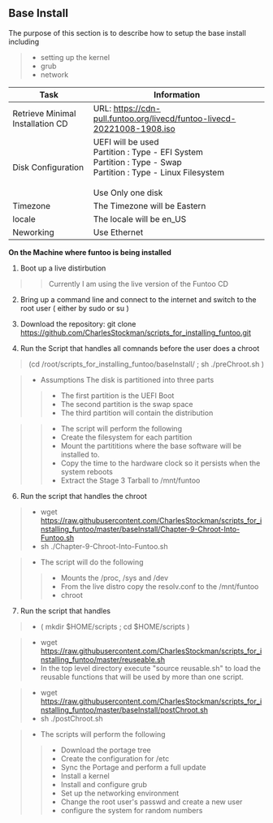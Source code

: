 ## Base Install

The purpose of this section is to describe how to setup the base install including 
> * setting up the kernel 
> * grub 
> * network 

Task | Information
-----|------------
Retrieve Minimal Installation CD | URL: https://cdn-pull.funtoo.org/livecd/funtoo-livecd-20221008-1908.iso<br/>
Disk Configuration | UEFI will be used <br/> Partition : Type - EFI System <br/> Partition : Type - Swap <br/> Partition : Type - Linux Filesystem <br/><br/> Use Only one disk
Timezone | The Timezone will be Eastern
locale | The locale will be en_US
Neworking | Use Ethernet

**On the Machine where funtoo is being installed** 

1. Boot up a live distirbution
>>Currently I am using the live version of the Funtoo CD

2. Bring up a command line and connect to the internet and switch to the root user ( either by sudo or su )

3. Download the repository: git clone https://github.com/CharlesStockman/scripts_for_installing_funtoo.git

4. Run the Script that handles all comnands before the user does a chroot
> (cd /root/scripts_for_installing_funtoo/baseInstall/ ; sh ./preChroot.sh )

> * Assumptions The disk is partitioned into three parts
>> * The first partition is the UEFI Boot
>> * The second partition is the swap space 
>> * The third partition will contain the distribution

>> * The script will perform the following
>> * Create the filesystem for each partition
>> * Mount the partititions where the base software will be installed to.
>> * Copy the time to the hardware clock so it persists when the system reboots
>> * Extract the Stage 3 Tarball to /mnt/funtoo 
   
6. Run the script that handles the chroot
> * wget https://raw.githubusercontent.com/CharlesStockman/scripts_for_installing_funtoo/master/baseInstall/Chapter-9-Chroot-Into-Funtoo.sh
> * sh ./Chapter-9-Chroot-Into-Funtoo.sh

> * The script will do the following
>> * Mounts the /proc, /sys and /dev
>> * From the live distro copy the resolv.conf to the /mnt/funtoo
>> * chroot
   
7. Run the script that handles 
> * ( mkdir $HOME/scripts ; cd $HOME/scripts )
    
> * wget https://raw.githubusercontent.com/CharlesStockman/scripts_for_installing_funtoo/master/reuseable.sh
> * In the top level directory execute "source reusable.sh" to load the reusable functions that will be used by more than one script. 
    
> * wget https://raw.githubusercontent.com/CharlesStockman/scripts_for_installing_funtoo/master/baseInstall/postChroot.sh
> * sh ./postChroot.sh
   
> * The scripts will perform the following
>> * Download the portage tree
>> * Create the configuration for /etc
>> * Sync the Portage and perform a full update
>> * Install a kernel
>> * Install and configure grub
>> * Set up the networking environment
>> * Change the root user's passwd and create a new user
>> * configure the system for random numbers
